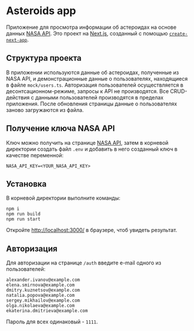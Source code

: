 # Asteroids app

Приложение для просмотра информации об астероидах на основе данных [NASA API](https://api.nasa.gov/). Это проект на [Next.js](https://nextjs.org), созданный с помощью [`create-next-app`](https://nextjs.org/docs/app/api-reference/cli/create-next-app).

## Структура проекта

В приложении используются данные об астероидах, полученные из NASA API, и демонстрационные данные о пользователях, находящиеся в файле `mock/users.ts`. Авторизация пользователей осуществляется в десонтсационном-режиме, запросы к API не производятся. Все CRUD-действия с данными пользователей производятся в пределах приложения. После обновления страницы данные о пользователях заново загружаются из файла.

## Получение ключа NASA API

Ключ можно получить на странице [NASA API](https://api.nasa.gov/), затем в корневой директории создать файл `.env` и добавить в него созданный ключ в качестве переменной:

```
NASA_API_KEY=<YOUR_NASA_API_KEY>
```

## Установка

В корневой директории выполните команды:

```
npm i
npm run build
npm run start
```

Откройте [http://localhost:3000/](http://localhost:3000) в браузере, чтоб увидеть результат.

## Авторизация

Для авторизации на странице `/auth` введите e-mail одного из пользователей:

```
alexander.ivanov@example.com
elena.smirnova@example.com
dmitry.kuznetsov@example.com
natalia.popova@example.com
sergey.mikhailov@example.com
olga.nikolaeva@example.com
ekaterina.dmitrieva@example.com
```

Пароль для всех одинаковый - `1111`.
